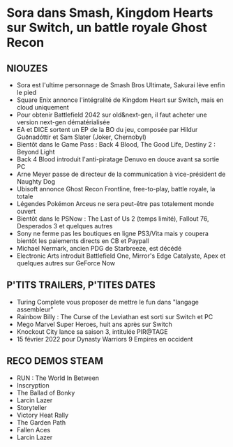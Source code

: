 # Sora dans Smash, Kingdom Hearts sur Switch, un battle royale Ghost Recon

## NIOUZES

- Sora est l'ultime personnage de Smash Bros Ultimate, Sakurai lève enfin le pied
- Square Enix annonce l'intégralité de Kingdom Heart sur Switch, mais en cloud uniquement
- Pour obtenir Battlefield 2042 sur old&next-gen, il faut acheter une version next-gen dématérialisée
- EA et DICE sortent un EP de la BO du jeu, composée par Hildur Guðnadóttir et Sam Slater (Joker, Chernobyl)
- Bientôt dans le Game Pass : Back 4 Blood, The Good Life, Destiny 2 : Beyond Light
- Back 4 Blood introduit l'anti-piratage Denuvo en douce avant sa sortie PC
- Arne Meyer passe de directeur de la communication à vice-président de Naughty Dog
- Ubisoft annonce Ghost Recon Frontline, free-to-play, battle royale, la totale
- Légendes Pokémon Arceus ne sera peut-être pas totalement monde ouvert
- Bientôt dans le PSNow : The Last of Us 2 (temps limité), Fallout 76, Desperados 3 et quelques autres
- Sony ne ferme pas les boutiques en ligne PS3/Vita mais y coupera bientôt les paiements directs en CB et Paypall
- Michael Nermark, ancien PDG de Starbreeze, est décédé
- Electronic Arts introduit Battlefield One, Mirror's Edge Catalyste, Apex et quelques autres sur GeForce Now

## P'TITS TRAILERS, P'TITES DATES

- Turing Complete vous proposer de mettre le fun dans "langage assembleur"
- Rainbow Billy : The Curse of the Leviathan est sorti sur Switch et PC
- Mego Marvel Super Heroes, huit ans après sur Switch
- Knockout City lance sa saison 3, intitulée PIR@TAGE
- 15 février 2022 pour Dynasty Warriors 9 Empires en occident

## RECO DEMOS STEAM

- RUN : The World In Between
- Inscryption
- The Ballad of Bonky
- Larcin Lazer
- Storyteller
- Victory Heat Rally
- The Garden Path
- Fallen Aces
- Larcin Lazer
